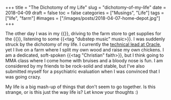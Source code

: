 +++
title = "The Dichotomy of my Life"
slug = "dichotomy-of-my-life"
date = 2018-04-09
draft = false
toc = false
categories = ["Musings", "Life"]
tags = ["life", "farm"]
#images = ["/images/posts/2018-04-07-home-depot.jpg"]
+++

The other day I was in my {{<tag truck truck>}}, driving to the farm store to get supplies for the {{<tag chicks chicks>}}, listening to some {{<tag "dubstep music" music>}}. I was suddenly struck by the dichotomy of my life. I currently the [technical lead at Oracle](/resume), yet I live on a farm where I split my own wood and raise my own chickens. I am a dedicated, soft-spoken {{<tag "Christian" faith>}}, but I think going to MMA class where I come home with bruises and a bloody nose is fun. I am considered by my friends to be rock-solid and stable, but I've also submitted myself for a psychiatric evaluation when I was convinced that I was going crazy.

My life is a big mash-up of things that don't seem to go together. Is this strange, or is this just the way life is? Let know your thoughts :)
